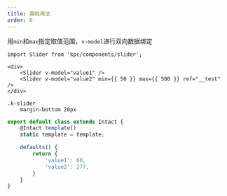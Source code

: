 ```yaml
---
title: 基础用法
order: 0
---
```


用`min`和`max`指定取值范围，`v-model`进行双向数据绑定

```vdt
import Slider from 'kpc/components/slider';

<div>
    <Slider v-model="value1" />
    <Slider v-model="value2" min={{ 50 }} max={{ 500 }} ref="__test" />
</div>
```

```styl
.k-slider
    margin-bottom 20px
```

```js
export default class extends Intact {
    @Intact.template()
    static template = template;

    defaults() {
        return {
            'value1': 60,
            'value2': 277,
        }
    }
}
```
